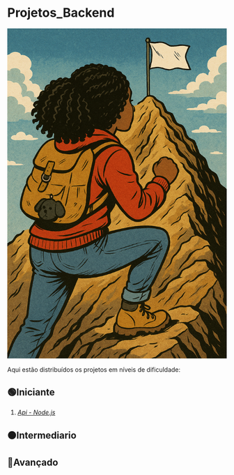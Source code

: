 # Projetos_Backend

![evolucao_progresso](https://github.com/CarolFerr/Projetos_Backend/blob/main/progresso.png)

 Aqui estão distribuídos os projetos em níveis de dificuldade:
 ## 🟢Iniciante
 1. [*Api - Node.js*](https://github.com/CarolFerr/Projetos_Backend/tree/main/Api-Node.js)


## 🟠Intermediario


## 🔴Avançado


